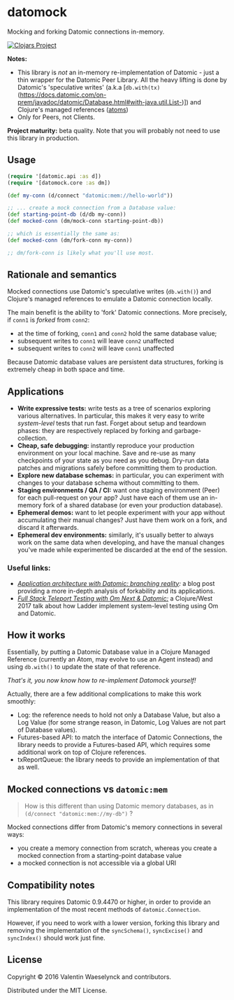 # datomock

Mocking and forking Datomic connections in-memory.

[![Clojars Project](https://img.shields.io/clojars/v/vvvvalvalval/datomock.svg)](https://clojars.org/vvvvalvalval/datomock)

**Notes:** 

* This library is _not_ an in-memory re-implementation of Datomic - just a thin wrapper for the Datomic Peer Library. All the heavy lifting is done by Datomic's 'speculative writes' (a.k.a [`db.with(tx)`(https://docs.datomic.com/on-prem/javadoc/datomic/Database.html#with-java.util.List-)]) and Clojure's managed references ([atoms](https://clojure.org/reference/atoms))
* Only for Peers, not Clients.

**Project maturity:** beta quality. Note that you will probably not need to use this library in production.

## Usage

```clojure 
(require '[datomic.api :as d])
(require '[datomock.core :as dm])

(def my-conn (d/connect "datomic:mem://hello-world"))

;; ... create a mock connection from a Database value:
(def starting-point-db (d/db my-conn))
(def mocked-conn (dm/mock-conn starting-point-db))

;; which is essentially the same as: 
(def mocked-conn (dm/fork-conn my-conn))

;; dm/fork-conn is likely what you'll use most.
```

## Rationale and semantics

Mocked connections use Datomic's speculative writes (`db.with()`) and Clojure's managed references to emulate a Datomic connection locally.

The main benefit is the ability to 'fork' Datomic connections. 
More precisely, if `conn1` is *forked* from `conn2`:
* at the time of forking, `conn1` and `conn2` hold the same database value;
* subsequent writes to `conn1` will leave `conn2` unaffected
* subsequent writes to `conn2` will leave `conn1` unaffected

Because Datomic database values are persistent data structures, forking is extremely cheap in both space and time.

## Applications

* **Write expressive tests:** write tests as a tree of scenarios exploring various alternatives. In particular, this makes it very easy to write _system-level_ tests that run fast. Forget about setup and teardown phases: they are respectively replaced by forking and garbage-collection.
* **Cheap, safe debugging:** instantly reproduce your production environment on your local machine. Save and re-use as many checkpoints of your state as you need as you debug. Dry-run data patches and migrations safely before committing them to production.
* **Explore new database schemas:** in particular, you can experiment with changes to your database schema without committing to them. 
* **Staging environments / QA / CI:** want one staging environment (Peer) for each pull-request on your app? Just have each of them use an in-memory fork of a shared database (or even your production database).
* **Ephemeral demos:** want to let people experiment with your app without accumulating their manual changes? Just have them work on a fork, and discard it afterwards.
* **Ephemeral dev environments:** similarly, it's usually better to always work on the same data when developing, and have the manual changes you've made while experimented be discarded at the end of the session.

### Useful links:

* _[Application architecture with Datomic: branching reality](http://vvvvalvalval.github.io/posts/2016-01-03-architecture-datomic-branching-reality.html):_ a blog post providing a more in-depth analysis of forkability and its applications.
* [_Full Stack Teleport Testing with Om Next & Datomic:_](https://youtu.be/qijWBPYkRAQ) a Clojure/West 2017 talk about how Ladder implement system-level testing using Om and Datomic.


## How it works

Essentially, by putting a Datomic Database value in a Clojure Managed Reference (currently an Atom, may evolve to use an Agent instead) and using `db.with()` to update the state of that reference.

_That's it, you now know how to re-implement Datomock yourself!_

Actually, there are a few additional complications to make this work smoothly:

* Log: the reference needs to hold not only a Database Value, but also a Log Value (for some strange reason, in Datomic, Log Values are not part of Database values).
* Futures-based API: to match the interface of Datomic Connections, the library needs to provide a Futures-based API, which requires some additional work on top of Clojure references.
* txReportQueue: the library needs to provide an implementation of that as well.

## Mocked connections vs `datomic:mem`

> How is this different than using Datomic memory databases, as in `(d/connect "datomic:mem://my-db")` ?

Mocked connections differ from Datomic's memory connections in several ways:

* you create a memory connection from scratch, whereas you create a mocked connection from a starting-point database value
* a mocked connection is not accessible via a global URI


## Compatibility notes

This library requires Datomic 0.9.4470 or higher, in order to provide an implementation of the most recent methods of `datomic.Connection`.

However, if you need to work with a lower version, forking this library and removing the implementation of the `syncSchema()`, `syncExcise()` and `syncIndex()` should work just fine.

## License

Copyright © 2016 Valentin Waeselynck and contributors.

Distributed under the MIT License.

